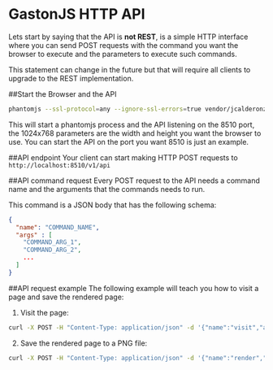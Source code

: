 GastonJS HTTP API
==================
Lets start by saying that the API is **not REST**, is a simple HTTP interface where you can send POST requests with the command you want the browser to execute and the parameters to execute such commands.

This statement can change in the future but that will require all clients to upgrade to the REST implementation.

##Start the Browser and the API
```bash
phantomjs --ssl-protocol=any --ignore-ssl-errors=true vendor/jcalderonzumba/gastonjs/src/Client/main.js 8510 1024 768 2>&1 >> /tmp/gastonjs.log &
```
This will start a phantomjs process and the API listening on the 8510 port, the 1024x768 parameters are the width and height you want the browser to use. You can start the API on the port you want 8510 is just an example.

##API endpoint
Your client can start making HTTP POST requests to `http://localhost:8510/v1/api`

##API command request
Every POST request to the API needs a command name and the arguments that the commands needs to run.

This command is a JSON body that has the following schema:
```json
{
  "name": "COMMAND_NAME",
  "args" : [
    "COMMAND_ARG_1",
    "COMMAND_ARG_2",
    ...
  ]
}
```

##API request example
The following example will teach you how to visit a page and save the rendered page:

1. Visit the page:
```bash
curl -X POST -H "Content-Type: application/json" -d '{"name":"visit","args":["https://www.google.es"]}' 'http://127.0.0.1:8510/v1/api'
```

2. Save the rendered page to a PNG file:
```bash
curl -X POST -H "Content-Type: application/json" -d '{"name":"render","args":["/tmp/google.png", true]}' 'http://127.0.0.1:8510/v1/api'
```
